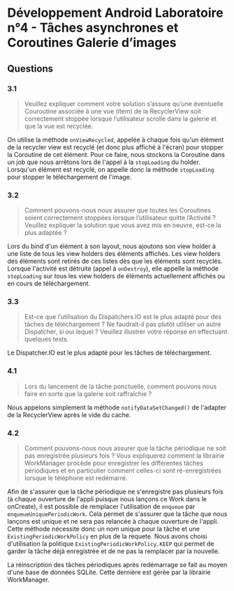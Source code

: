 # Développement Android Laboratoire n°4 - Tâches asynchrones et Coroutines Galerie d’images

## Questions
### 3.1 
> Veuillez expliquer comment votre solution s’assure qu’une éventuelle Couroutine associée à une vue (item) de la RecyclerView soit correctement stoppée lorsque l’utilisateur scrolle dans la galerie et que la vue est recyclée.

On utilise la méthode `onViewRecycled`, appelée à chaque fois qu'un élément de la recycler view est recyclé (et donc plus affiché à l'écran) pour stopper la Coroutine
de cet élément. Pour ce faire, nous stockons la Coroutine dans un job que nous arrêtons lors de l'appel à la `stopLoading` du holder. Lorsqu'un élément est recyclé, on appelle donc la méthode `stopLoading` pour stopper le téléchargement de l'image.

### 3.2 
> Comment pouvons-nous nous assurer que toutes les Coroutines soient correctement stoppées lorsque l’utilisateur quitte l’Activité ? Veuillez expliquer la solution que vous avez mis en oeuvre, est-ce la plus adaptée ?

Lors du bind d'un élément à son layout, nous ajoutons son view holder à une liste de tous les view holders des éléments affichés. Les view holders des éléments sont retirés de ces listes dès que les éléments sont recyclés. Lorsque l'activité est détruite (appel à `onDestroy`), elle appelle la méthode `stopLoading` sur tous les view holders de éléments actuellement affichés ou en cours de téléchargement.

### 3.3 
> Est-ce que l’utilisation du Dispatchers.IO est le plus adapté pour des tâches de téléchargement ? Ne faudrait-il pas plutôt utiliser un autre Dispatcher, si oui lequel ? Veuillez illustrer votre réponse en effectuant quelques tests.

Le Dispatcher.IO est le plus adapté pour les tâches de téléchargement.

### 4.1 
> Lors du lancement de la tâche ponctuelle, comment pouvons nous faire en sorte que la galerie soit raffraîchie ?

Nous appelons simplement la méthode `notifyDataSetChanged()` de l'adapter de la RecyclerView après
le vide du cache.

### 4.2 
> Comment pouvons-nous nous assurer que la tâche périodique ne soit pas enregistrée plusieurs fois ? Vous expliquerez comment la librairie WorkManager procède pour enregistrer les différentes tâches périodiques et en particulier comment celles-ci sont ré-enregistrées lorsque le téléphone est redémarré.

Afin de s'assurer que la tâche périodique ne s'enregistre pas plusieurs fois (à chaque ouverture de 
l'appli puisque nous lançons ce Work dans le onCreate), il est possible de remplacer l'utilisation
de `enqueue` par `enqueueUniquePeriodicWork`. Cela permet de s'assurer que la tâche que nous lançons
est unique et ne sera pas relancée à chaque ouverture de l'appli. Cette méthode nécessite donc un nom
unique pour la tâche et une `ExistingPeriodicWorkPolicy` en plus de la requete. Nous avons choisi
d'utilisation la politique ``ExistingPeriodicWorkPolicy.KEEP`` qui permet de garder la tâche déjà
enregistrée et de ne pas la remplacer par la nouvelle.

La réinscription des tâches périodiques après redémarrage se fait au moyen d'une base de données SQLite.
Cette dernière est gérée par la librairie WorkManager.
